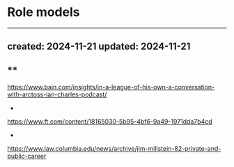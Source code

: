 # Role models

---
created: 2024-11-21
updated: 2024-11-21
---

**
- 
https://www.bain.com/insights/in-a-league-of-his-own-a-conversation-with-arctoss-ian-charles-podcast/ 

- 
https://www.ft.com/content/18165030-5b95-4bf6-9a49-1971dda7b4cd

- 
https://www.law.columbia.edu/news/archive/jim-millstein-82-private-and-public-career